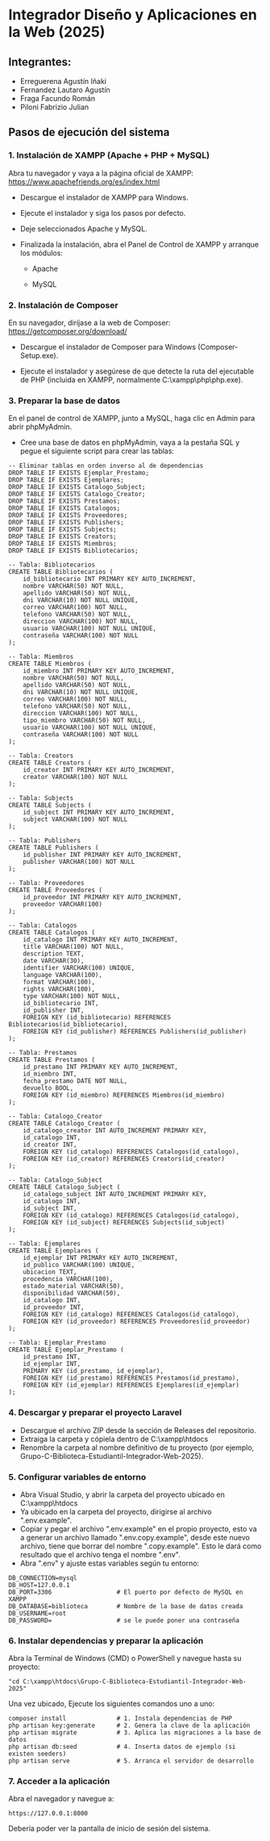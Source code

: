 # Integrador Diseño y Aplicaciones en la Web (2025)
## Integrantes:
- Erreguerena Agustín Iñaki
- Fernandez Lautaro Agustín
- Fraga Facundo Román
- Piloni Fabrizio Julian

## Pasos de ejecución del sistema
### 1. Instalación de XAMPP (Apache + PHP + MySQL)
Abra tu navegador y vaya a la página oficial de XAMPP:
https://www.apachefriends.org/es/index.html

- Descargue el instalador de XAMPP para Windows.
- Ejecute el instalador y siga los pasos por defecto.
- Deje seleccionados Apache y MySQL.
- Finalizada la instalación, abra el Panel de Control de XAMPP y arranque los módulos:

  - Apache

  - MySQL

### 2. Instalación de Composer
En su navegador, diríjase a la web de Composer:
https://getcomposer.org/download/

- Descargue el instalador de Composer para Windows (Composer-Setup.exe).

- Ejecute el instalador y asegúrese de que detecte la ruta del ejecutable de PHP (incluida en XAMPP, normalmente C:\xampp\php\php.exe).

### 3. Preparar la base de datos
En el panel de control de XAMPP, junto a MySQL, haga clic en Admin para abrir phpMyAdmin.

- Cree una base de datos en phpMyAdmin, vaya a la pestaña SQL y pegue el siguiente script para crear las tablas:

```
-- Eliminar tablas en orden inverso al de dependencias
DROP TABLE IF EXISTS Ejemplar_Prestamo;
DROP TABLE IF EXISTS Ejemplares;
DROP TABLE IF EXISTS Catalogo_Subject;
DROP TABLE IF EXISTS Catalogo_Creator;
DROP TABLE IF EXISTS Prestamos;
DROP TABLE IF EXISTS Catalogos;
DROP TABLE IF EXISTS Proveedores;
DROP TABLE IF EXISTS Publishers;
DROP TABLE IF EXISTS Subjects;
DROP TABLE IF EXISTS Creators;
DROP TABLE IF EXISTS Miembros;
DROP TABLE IF EXISTS Bibliotecarios;

-- Tabla: Bibliotecarios
CREATE TABLE Bibliotecarios (
    id_bibliotecario INT PRIMARY KEY AUTO_INCREMENT,
    nombre VARCHAR(50) NOT NULL,
    apellido VARCHAR(50) NOT NULL,
    dni VARCHAR(10) NOT NULL UNIQUE,
    correo VARCHAR(100) NOT NULL,
    telefono VARCHAR(50) NOT NULL,
    direccion VARCHAR(100) NOT NULL,
    usuario VARCHAR(100) NOT NULL UNIQUE,
    contraseña VARCHAR(100) NOT NULL
);

-- Tabla: Miembros
CREATE TABLE Miembros (
    id_miembro INT PRIMARY KEY AUTO_INCREMENT,
    nombre VARCHAR(50) NOT NULL,
    apellido VARCHAR(50) NOT NULL,
    dni VARCHAR(10) NOT NULL UNIQUE,
    correo VARCHAR(100) NOT NULL,
    telefono VARCHAR(50) NOT NULL,
    direccion VARCHAR(100) NOT NULL,
    tipo_miembro VARCHAR(50) NOT NULL,
    usuario VARCHAR(100) NOT NULL UNIQUE,
    contraseña VARCHAR(100) NOT NULL
);

-- Tabla: Creators
CREATE TABLE Creators (
    id_creator INT PRIMARY KEY AUTO_INCREMENT,
    creator VARCHAR(100) NOT NULL
);

-- Tabla: Subjects
CREATE TABLE Subjects (
    id_subject INT PRIMARY KEY AUTO_INCREMENT,
    subject VARCHAR(100) NOT NULL
);

-- Tabla: Publishers
CREATE TABLE Publishers (
    id_publisher INT PRIMARY KEY AUTO_INCREMENT,
    publisher VARCHAR(100) NOT NULL
);

-- Tabla: Proveedores
CREATE TABLE Proveedores (
    id_proveedor INT PRIMARY KEY AUTO_INCREMENT,
    proveedor VARCHAR(100)
);

-- Tabla: Catalogos
CREATE TABLE Catalogos (
    id_catalogo INT PRIMARY KEY AUTO_INCREMENT,
    title VARCHAR(100) NOT NULL,
    description TEXT,
    date VARCHAR(30),
    identifier VARCHAR(100) UNIQUE,
    language VARCHAR(100),
    format VARCHAR(100),
    rights VARCHAR(100),
    type VARCHAR(100) NOT NULL,
    id_bibliotecario INT,
    id_publisher INT,
    FOREIGN KEY (id_bibliotecario) REFERENCES Bibliotecarios(id_bibliotecario),
    FOREIGN KEY (id_publisher) REFERENCES Publishers(id_publisher)
);

-- Tabla: Prestamos
CREATE TABLE Prestamos (
    id_prestamo INT PRIMARY KEY AUTO_INCREMENT,
    id_miembro INT,
    fecha_prestamo DATE NOT NULL,
    devuelto BOOL,
    FOREIGN KEY (id_miembro) REFERENCES Miembros(id_miembro)
);

-- Tabla: Catalogo_Creator
CREATE TABLE Catalogo_Creator (
    id_catalogo_creator INT AUTO_INCREMENT PRIMARY KEY,
    id_catalogo INT,
    id_creator INT,
    FOREIGN KEY (id_catalogo) REFERENCES Catalogos(id_catalogo),
    FOREIGN KEY (id_creator) REFERENCES Creators(id_creator)
);

-- Tabla: Catalogo_Subject
CREATE TABLE Catalogo_Subject (
    id_catalogo_subject INT AUTO_INCREMENT PRIMARY KEY,
    id_catalogo INT,
    id_subject INT,
    FOREIGN KEY (id_catalogo) REFERENCES Catalogos(id_catalogo),
    FOREIGN KEY (id_subject) REFERENCES Subjects(id_subject)
);

-- Tabla: Ejemplares
CREATE TABLE Ejemplares (
    id_ejemplar INT PRIMARY KEY AUTO_INCREMENT,
    id_publico VARCHAR(100) UNIQUE,
    ubicacion TEXT,
    procedencia VARCHAR(100),
    estado_material VARCHAR(50),
    disponibilidad VARCHAR(50),
    id_catalogo INT,
    id_proveedor INT,
    FOREIGN KEY (id_catalogo) REFERENCES Catalogos(id_catalogo),
    FOREIGN KEY (id_proveedor) REFERENCES Proveedores(id_proveedor)
);

-- Tabla: Ejemplar_Prestamo
CREATE TABLE Ejemplar_Prestamo (
    id_prestamo INT,
    id_ejemplar INT,
    PRIMARY KEY (id_prestamo, id_ejemplar),
    FOREIGN KEY (id_prestamo) REFERENCES Prestamos(id_prestamo),
    FOREIGN KEY (id_ejemplar) REFERENCES Ejemplares(id_ejemplar)
);
```
### 4. Descargar y preparar el proyecto Laravel
- Descargue el archivo ZIP desde la sección de Releases del repositorio.
- Extraiga la carpeta y cópiela dentro de C:\xampp\htdocs
- Renombre la carpeta al nombre definitivo de tu proyecto (por ejemplo, Grupo-C-Biblioteca-Estudiantil-Integrador-Web-2025).

### 5. Configurar variables de entorno
- Abra Visual Studio, y abrir la carpeta del proyecto ubicado en C:\xampp\htdocs
-  Ya ubicado en la carpeta del proyecto, dirigirse al archivo ".env.example".
-  Copiar y pegar el archivo ".env.example" en el propio proyecto, esto va a generar un archivo llamado ".env.copy.example", desde este nuevo archivo, tiene que borrar del nombre ".copy.example". Esto le dará como resultado que el archivo tenga el nombre ".env".
- Abra ".env" y ajuste estas variables según tu entorno:
```
DB_CONNECTION=mysql
DB_HOST=127.0.0.1
DB_PORT=3306                  # El puerto por defecto de MySQL en XAMPP
DB_DATABASE=biblioteca        # Nombre de la base de datos creada
DB_USERNAME=root
DB_PASSWORD=                  # se le puede poner una contraseña
```
### 6. Instalar dependencias y preparar la aplicación

Abra la Terminal de Windows (CMD) o PowerShell y navegue hasta su proyecto:
```
"cd C:\xampp\htdocs\Grupo-C-Biblioteca-Estudiantil-Integrador-Web-2025"
```
Una vez ubicado, Ejecute los siguientes comandos uno a uno:

```
composer install              # 1. Instala dependencias de PHP
php artisan key:generate      # 2. Genera la clave de la aplicación
php artisan migrate           # 3. Aplica las migraciones a la base de datos
php artisan db:seed           # 4. Inserta datos de ejemplo (si existen seeders)
php artisan serve             # 5. Arranca el servidor de desarrollo
```
### 7. Acceder a la aplicación
Abra el navegador y navegue a:
```
https://127.0.0.1:8000
```
Debería poder ver la pantalla de inicio de sesión del sistema.